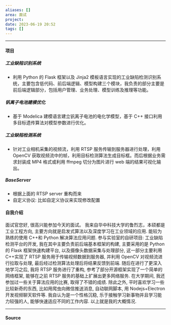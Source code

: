 ```yaml
---
aliases: []
area: 面试
project: 
date: 2023-06-19 20:52
tags: []
---
```

---
#### 项目
##### 工业缺陷识别系统
- 利用 Python 的 Flask 框架以及 Jinja2 模板语言实现的工业缺陷检测识别系统，主要包含低代码、前后端逻辑、模型构建三个模块，我负责的部分主要是前后端逻辑部分，包括用户管理、业务处理、模型训练及推理等功能。
##### 钒离子电池建模优化
- 基于 Modelica 建模语言建立钒离子电池的电化学模型，基于 C++ 接口利用多目标遗传算法对模型参数进行优化。
##### 工业缺陷检测系统
- 针对工业相机采集的视频流，利用 RTSP 服务传输到服务器进行处理，利用 OpenCV 获取视频流中的帧，利用目标检测算法生成目标框。而后根据业务需求封装成 MP4 格式或利用 ffmpeg 切分为图片进行 web 端的结果可视化输出。
##### BaseServer
- 根据上面的 RTSP server 重构而来
- 自定义协议: 比如自定义协议来实现修改配置
#### 自我介绍
面试官您好, 很高兴能参加今天的面试。
我来自华中科技大学的鲁烈志，本硕都是工业工程方向, 主要方向就是启发式算法以及深度学习在工业领域的应用.
能较为熟练的使用 C++和 Python 解决算法应用问题. 参与实验室的自研项目: 工业缺陷检测平台的开发, 我在其中主要负责前后端基本框架的构建, 主要采用的是 Python 的 Flask 框架快速构建平台, 以及摄像头数据采集与处理部分, 这一部分主要利用 C++实现了 RTSP 服务用于传输视频数据到服务器, 并利用 OpenCV 对视频流进行拉取与处理, 最后经过检测算法处理后将结果反馈到前端.
随后在进行了更深入地学习之后, 我将 RTSP 服务进行了重构, 参考了部分开源框架实现了一个简单的网络框架, 能够在之前 RTSP 服务的基础上扩展出更多网络服务.
在大学期间, 我还参加过一些关于算法应用的比赛, 取得了不错的成绩.
除此之外, 平时喜欢学习一些比较新奇的东西, 比如用爬虫向微信推送消息, 自动联网脚本, 用 Nodejs+Electron 开发视频聊天软件等. 我自认为是一个性格沉稳, 乐于接触学习新事物并且学习能力较强的人, 能够快速适应不同的工作内容. 
以上就是我的大概情况.



---
#### Source
